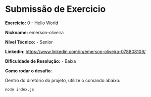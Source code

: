 # Submissão de Exercicio

**Exercicio:** 0 - Hello World

**Nickname:** emerson-oliveira

**Nível Técnico:** - Senior

**Linkedin**: https://www.linkedin.com/in/emerson-oliveira-078808109/

**Dificuldade de Resolução:** - Baixa

**Como rodar o desafio**: 

Dentro do diretório do projeto, utilize o comando abaixo: 
```bash
node index.js
```
